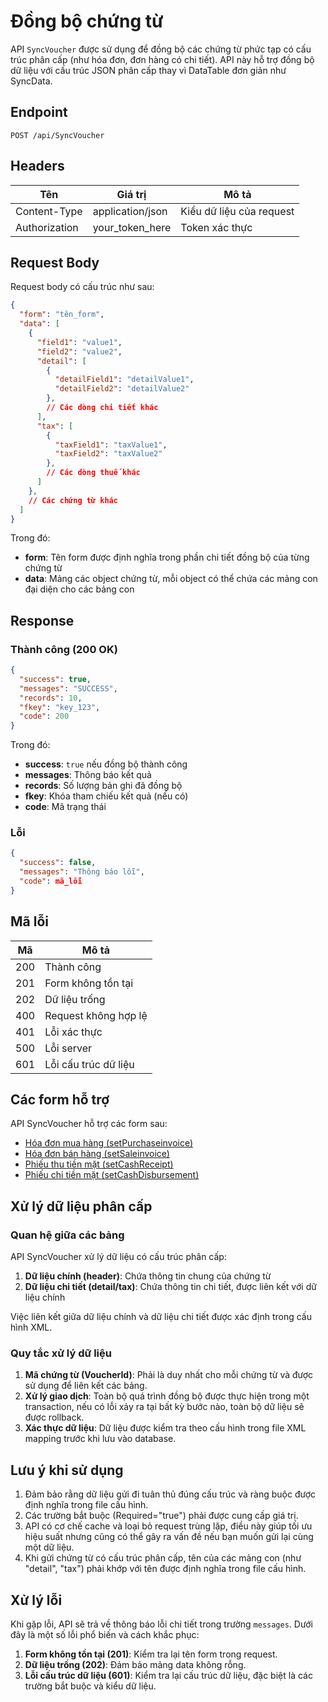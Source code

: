 # Đồng bộ chứng từ 

API `SyncVoucher` được sử dụng để đồng bộ các chứng từ phức tạp có cấu trúc phân cấp (như hóa đơn, đơn hàng có chi tiết). API này hỗ trợ đồng bộ dữ liệu với cấu trúc JSON phân cấp thay vì DataTable đơn giản như SyncData.

## Endpoint

```http
POST /api/SyncVoucher
```

## Headers

| Tên | Giá trị | Mô tả |
|-----|--------|-------|
| Content-Type | application/json | Kiểu dữ liệu của request |
| Authorization | your_token_here | Token xác thực |

## Request Body

Request body có cấu trúc như sau:

```json
{
  "form": "tên_form",
  "data": [
    {
      "field1": "value1",
      "field2": "value2",
      "detail": [
        {
          "detailField1": "detailValue1",
          "detailField2": "detailValue2"
        },
        // Các dòng chi tiết khác
      ],
      "tax": [
        {
          "taxField1": "taxValue1",
          "taxField2": "taxValue2"
        },
        // Các dòng thuế khác
      ]
    },
    // Các chứng từ khác
  ]
}
```

Trong đó:
- **form**: Tên form được định nghĩa trong phần chi tiết đồng bộ của từng chứng từ
- **data**: Mảng các object chứng từ, mỗi object có thể chứa các mảng con đại diện cho các bảng con

## Response

### Thành công (200 OK)

```json
{
  "success": true,
  "messages": "SUCCESS",
  "records": 10,
  "fkey": "key_123",
  "code": 200
}
```

Trong đó:
- **success**: `true` nếu đồng bộ thành công
- **messages**: Thông báo kết quả
- **records**: Số lượng bản ghi đã đồng bộ
- **fkey**: Khóa tham chiếu kết quả (nếu có)
- **code**: Mã trạng thái

### Lỗi

```json
{
  "success": false,
  "messages": "Thông báo lỗi",
  "code": mã_lỗi
}
```

## Mã lỗi

| Mã | Mô tả |
|----|-------|
| 200 | Thành công |
| 201 | Form không tồn tại |
| 202 | Dữ liệu trống |
| 400 | Request không hợp lệ |
| 401 | Lỗi xác thực |
| 500 | Lỗi server |
| 601 | Lỗi cấu trúc dữ liệu |

## Các form hỗ trợ

API SyncVoucher hỗ trợ các form sau:

- [Hóa đơn mua hàng (setPurchaseinvoice)](sync-voucher/setpurchaseinvoice)
- [Hóa đơn bán hàng (setSaleinvoice)](sync-voucher/setsaleinvoice)
- [Phiếu thu tiền mặt (setCashReceipt)](sync-voucher/setcashreceipt)
- [Phiếu chi tiền mặt (setCashDisbursement)](sync-voucher/setcashdisbursement)

## Xử lý dữ liệu phân cấp

### Quan hệ giữa các bảng

API SyncVoucher xử lý dữ liệu có cấu trúc phân cấp:

1. **Dữ liệu chính (header)**: Chứa thông tin chung của chứng từ
2. **Dữ liệu chi tiết (detail/tax)**: Chứa thông tin chi tiết, được liên kết với dữ liệu chính

Việc liên kết giữa dữ liệu chính và dữ liệu chi tiết được xác định trong cấu hình XML.

### Quy tắc xử lý dữ liệu

1. **Mã chứng từ (VoucherId)**: Phải là duy nhất cho mỗi chứng từ và được sử dụng để liên kết các bảng.
2. **Xử lý giao dịch**: Toàn bộ quá trình đồng bộ được thực hiện trong một transaction, nếu có lỗi xảy ra tại bất kỳ bước nào, toàn bộ dữ liệu sẽ được rollback.
3. **Xác thực dữ liệu**: Dữ liệu được kiểm tra theo cấu hình trong file XML mapping trước khi lưu vào database.

## Lưu ý khi sử dụng

1. Đảm bảo rằng dữ liệu gửi đi tuân thủ đúng cấu trúc và ràng buộc được định nghĩa trong file cấu hình.
2. Các trường bắt buộc (Required="true") phải được cung cấp giá trị.
3. API có cơ chế cache và loại bỏ request trùng lặp, điều này giúp tối ưu hiệu suất nhưng cũng có thể gây ra vấn đề nếu bạn muốn gửi lại cùng một dữ liệu.
4. Khi gửi chứng từ có cấu trúc phân cấp, tên của các mảng con (như "detail", "tax") phải khớp với tên được định nghĩa trong file cấu hình.

## Xử lý lỗi

Khi gặp lỗi, API sẽ trả về thông báo lỗi chi tiết trong trường `messages`. Dưới đây là một số lỗi phổ biến và cách khắc phục:

1. **Form không tồn tại (201)**: Kiểm tra lại tên form trong request.
2. **Dữ liệu trống (202)**: Đảm bảo mảng data không rỗng.
3. **Lỗi cấu trúc dữ liệu (601)**: Kiểm tra lại cấu trúc dữ liệu, đặc biệt là các trường bắt buộc và kiểu dữ liệu.